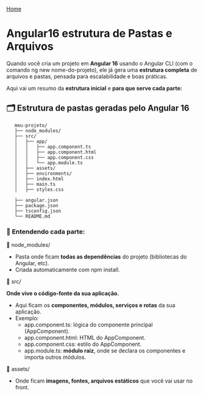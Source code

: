 <div> 
<p><a href="https://github.com/JosiTubaroski/-FullStackAngular_16_-_.NET/blob/main/README.md">Home</a></p>
</div> 

# Angular16 estrutura de Pastas e Arquivos

Quando você cria um projeto em <b>Angular 16</b> usando o Angular CLI (com o comando ng new nome-do-projeto), ele já gera uma <b>estrutura completa</b> de arquivos e pastas, pensada para escalabilidade e boas práticas.

Aqui vai um resumo da <b>estrutura inicial</b> e <b>para que serve cada parte:</b>

## 🗂️ Estrutura de pastas geradas pelo Angular 16

       meu-projeto/
       ├── node_modules/
       ├── src/
       │   ├── app/
       │   │   ├── app.component.ts
       │   │   ├── app.component.html
       │   │   ├── app.component.css
       │   │   └── app.module.ts
       │   ├── assets/
       │   ├── environments/
       │   ├── index.html
       │   ├── main.ts
       │   ├── styles.css

       ├── angular.json
       ├── package.json
       ├── tsconfig.json
       └── README.md

### 🧠 Entendendo cada parte:

📁 node_modules/

- Pasta onde ficam <b>todas as dependências</b> do projeto (bibliotecas do Angular, etc).
- Criada automaticamente com npm install.

📁 src/

<b>Onde vive o código-fonte da sua aplicação.</b>

- Aqui ficam os <b>componentes, módulos, serviços e rotas</b> da sua aplicação.
- Exemplo:
  - app.component.ts: lógica do componente principal (AppComponent).
  - app.component.html: HTML do AppComponent.
  - app.component.css: estilo do AppComponent.
  - app.module.ts: <b>módulo raiz</b>, onde se declara os componentes e importa outros módulos.

 📁 assets/

 - Onde ficam <b>imagens, fontes, arquivos estáticos</b> que você vai usar no front.


